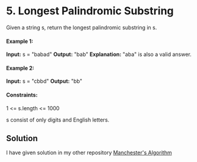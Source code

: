 # 5. Longest Palindromic Substring

Given a string s, return the longest 
palindromic substring in s.

 

#### Example 1:

**Input:** s = "babad"
**Output:** "bab"
**Explanation:** "aba" is also a valid answer.
#### Example 2:

**Input:** s = "cbbd"
**Output:** "bb"
 

#### Constraints:

1 <= s.length <= 1000

s consist of only digits and English letters.

## Solution

I have given solution in my other repository [Manchester's Algorithm](https://github.com/shilpathota/Algorithms_Made_Easy/blob/main/ManchersAlgorithm/README.md)
